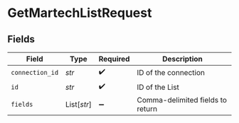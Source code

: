 # GetMartechListRequest


## Fields

| Field                            | Type                             | Required                         | Description                      |
| -------------------------------- | -------------------------------- | -------------------------------- | -------------------------------- |
| `connection_id`                  | *str*                            | :heavy_check_mark:               | ID of the connection             |
| `id`                             | *str*                            | :heavy_check_mark:               | ID of the List                   |
| `fields`                         | List[*str*]                      | :heavy_minus_sign:               | Comma-delimited fields to return |